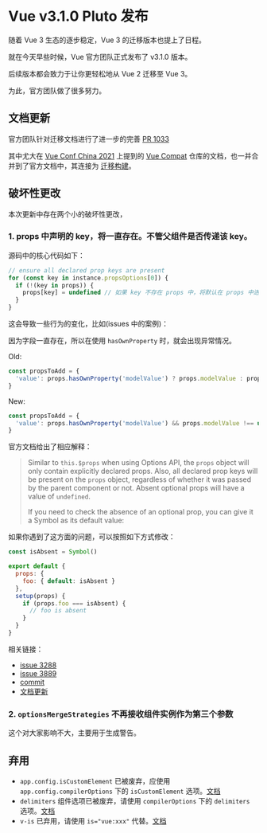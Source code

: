 # Vue v3.1.0 Pluto 发布

随着 Vue 3 生态的逐步稳定，Vue 3 的迁移版本也提上了日程。

就在今天早些时候，Vue 官方团队正式发布了 v3.1.0 版本。

后续版本都会致力于让你更轻松地从 Vue 2 迁移至 Vue 3。

为此，官方团队做了很多努力。

## 文档更新

官方团队针对迁移文档进行了进一步的完善 [PR 1033](https://github.com/vuejs/docs-next/pull/1033/files)

其中尤大在 [Vue Conf China 2021](https://vue.w3ctech.com/) 上提到的 [Vue Compat](https://github.com/vuejs/vue-next/tree/master/packages/vue-compat) 仓库的文档，也一并合并到了官方文档中，其连接为 [迁移构建](https://v3.vuejs.org/guide/migration/migration-build.html)。

## 破坏性更改

本次更新中存在两个小的破坏性更改，

### 1. props 中声明的 key，将一直存在。不管父组件是否传递该 key。

源码中的核心代码如下：

```js
// ensure all declared prop keys are present
for (const key in instance.propsOptions[0]) {
  if (!(key in props)) {
    props[key] = undefined // 如果 key 不存在 props 中，将默认在 props 中进行声明
  }
}
```

这会导致一些行为的变化，比如(issues 中的案例)：

因为字段一直存在，所以在使用 `hasOwnProperty` 时，就会出现异常情况。

Old:

```js
const propsToAdd = {
  'value': props.hasOwnProperty('modelValue') ? props.modelValue : props.value
}
```

New:

```js
const propsToAdd = {
  'value': props.hasOwnProperty('modelValue') && props.modelValue !== undefined ? props.modelValue : props.value
}
```

官方文档给出了相应解释：

> Similar to `this.$props` when using Options API, the `props` object will only contain explicitly declared props. Also, all declared prop keys will be present on the `props` object, regardless of whether it was passed by the parent component or not. Absent optional props will have a value of `undefined`.
>
> If you need to check the absence of an optional prop, you can give it a Symbol as its default value:

如果你遇到了这方面的问题，可以按照如下方式修改：

```js
const isAbsent = Symbol()

export default {
  props: {
    foo: { default: isAbsent }
  },
  setup(props) {
    if (props.foo === isAbsent) {
      // foo is absent
    }
  }
}
```

相关链接：

- [issue 3288](https://github.com/vuejs/vue-next/issues/3288)
- [issue 3889](https://github.com/vuejs/vue-next/issues/3889)
- [commit](https://github.com/vuejs/vue-next/commit/4fe4de0a49ffc2461b0394e74674af38ff5e2a20)
- [文档更新](https://github.com/vuejs/docs-next/commit/e41f44167f637bbff1f7c3ee041e8e7b37d56e22)

### 2. `optionsMergeStrategies` 不再接收组件实例作为第三个参数

这个对大家影响不大，主要用于生成警告。

## 弃用

- `app.config.isCustomElement` 已被废弃，应使用 `app.config.compilerOptions` 下的 `isCustomElement` 选项。[文档](https://v3.vuejs.org/api/application-config.html#compileroptions)
- `delimiters` 组件选项已被废弃，请使用 `compilerOptions` 下的 `delimiters` 选项。[文档](https://v3.vuejs.org/api/options-misc.html#compileroptions)
- `v-is` 已弃用，请使用 `is="vue:xxx"` 代替。[文档](https://v3.vuejs.org/api/special-attributes.html#is)
